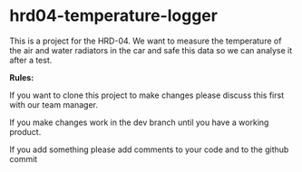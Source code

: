 # hrd04-temperature-logger

This is a project for the HRD-04. We want to measure the temperature of the air and water radiators in the car and safe this data so we can analyse it after a test. 

**Rules:**

If you want to clone this project to make changes please discuss this first with our team manager.

If you make changes work in the dev branch until you have a working product.

If you add something please add comments to your code and to the github commit



